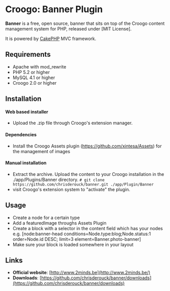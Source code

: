 # Croogo: Banner Plugin

**Banner** is a free, open source, banner that sits on top of the Croogo content management system for PHP, released under [MIT License].

It is powered by [CakePHP](http://cakephp.org) MVC framework.

## Requirements
  * Apache with mod_rewrite
  * PHP 5.2 or higher
  * MySQL 4.1 or higher
  * Croogo 2.0 or higher

## Installation

#### Web based installer

  * Upload the .zip file through Croogo's extension manager.

#### Dependencies

  * Install the Croogo Assets plugin (https://github.com/xintesa/Assets) for the management of images

#### Manual installation

  * Extract the archive. Upload the content to your Croogo installation in the ./app/Plugins/Banner directory.
  `# git clone https://github.com/chrisderouck/banner.git ./app/Plugin/Banner`
  * visit Croogo's extension system to "activate" the plugin.

## Usage

  * Create a node for a certain type
  * Add a featuredImage throughs Assets Plugin
  * Create a block with a selector in the content field which has your nodes e.g.
        [node:banner-head conditions=Node.type:blog;Node.status:1 order=Node.id DESC; limit=3 element=Banner.photo-banner]
  * Make sure your block is loaded somewhere in your layout

## Links

  * **Official website**: [http://www.2minds.be](http://www.2minds.be/)
  * **Downloads**: [https://github.com/chrisderouck/banner/downloads](https://github.com/chrisderouck/banner/downloads)
  
